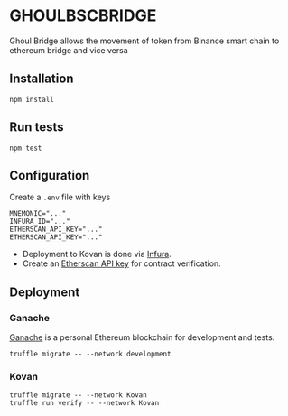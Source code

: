 # GHOULBSCBRIDGE

 Ghoul Bridge allows the movement of token from Binance smart chain  to ethereum bridge and vice versa

## Installation

```
npm install
```

## Run tests

```
npm test
```

## Configuration

Create a `.env` file with keys

```
MNEMONIC="..."
INFURA_ID="..."
ETHERSCAN_API_KEY="..."
ETHERSCAN_API_KEY="..."
```

* Deployment to Kovan is done via [Infura](https://infura.io/).
* Create an [Etherscan API key](https://etherscan.io/myapikey) for contract verification.



## Deployment

### Ganache

[Ganache](https://www.trufflesuite.com/ganache) is a personal Ethereum blockchain for development and
tests.

```
truffle migrate -- --network development
```

### Kovan



```
truffle migrate -- --network Kovan
truffle run verify -- --network Kovan
```




